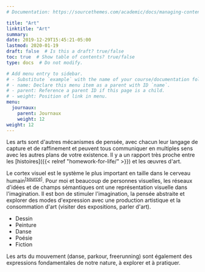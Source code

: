 ```yaml
---
# Documentation: https://sourcethemes.com/academic/docs/managing-content/

title: "Art"
linktitle: "Art"
summary:
date: 2019-12-29T15:45:21-05:00
lastmod: 2020-01-19
draft: false  # Is this a draft? true/false
toc: true  # Show table of contents? true/false
type: docs  # Do not modify.

# Add menu entry to sidebar.
# - Substitute `example` with the name of your course/documentation folder.
# - name: Declare this menu item as a parent with ID `name`.
# - parent: Reference a parent ID if this page is a child.
# - weight: Position of link in menu.
menu:
  journaux:
    parent: Journaux
    weight: 12
weight: 12
---
```


Les arts sont d'autres mécanismes de pensée, avec chacun leur langage de capture et de raffinement et peuvent tous communiquer en multiples sens avec les autres plans de votre existence.
Il y a un rapport très proche entre les [histoires]({{< relref "homework-for-life/" >}}) et les œuvres d'art.

Le cortex visuel est le système le plus important en taille dans le cerveau humain<sup>\[[source](https://fr.wikipedia.org/wiki/Syst%C3%A8me_visuel_humain#Cortex_visuel)]</sup>.
Pour moi et beaucoup de personnes visuelles, les réseaux d'idées et de champs sémantiques ont une représentation visuelle dans l'imagination.
Il est bon de stimuler l'imagination, la pensée abstraite et explorer des modes d'expression avec une production artistique et la consommation d'art (visiter des expositions, parler d'art).

* Dessin
* Peinture
* Danse
* Poésie
* Fiction

Les arts du mouvement (danse, parkour, freerunning) sont également des expressions fondamentales de notre nature, à explorer et à pratiquer.
